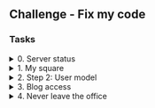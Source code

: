 ## Challenge - Fix my code

### Tasks

<details>
<summary>0. Server status</summary>

I've recently initiated a new Flask project, and the initial aspect I'm establishing is a route for my API's status, which is crucial for a load balancer setup. However, I'm encountering issues with its functionality.

Could you please take a look at it and resolve the problem?

You can find my code [here](https://github.com/alx-tools/0x01-Fix_My_Code_Challenge/tree/master/status_server/)

```shell
$ python -m api.v1.app 
 * Running on http://0.0.0.0:5000/ (Press CTRL+C to quit)
....
```

```shell
$ curl -XGET http://0.0.0.0:5000/api/v1/status
{
  "error": "Not found"
}
$
```

***
**File:**
- File: `status_server/`
</details>

<details>
<summary>1. My square</summary>

I have a passion for geometry!

Take a look at [my square](https://github.com/alx-tools/0x01-Fix_My_Code_Challenge/blob/master/square.py). Is it perfect? If not, should I make any adjustments?

***
**File:**
- File: `square.py`
</details>

<details>
<summary>2. Step 2: User model</summary>

I've encountered a significant issue!

I've just initiated my OOP project, and nothing seems to be functioning as expected. Could you please assist me? You can find my code [here](https://github.com/alx-tools/0x01-Fix_My_Code_Challenge/blob/master/user.py).

***
**File:**
- File: `user.py`
</details>

<details>
<summary>3. Blog access</summary>

I've completed and deployed my Rails blog, but I'm receiving messages from people who can't access any of my blog posts. It's strange because it works fine for me.

Could you please take a look at it and resolve the issue? You can find my code base [here](https://chat.openai.com/c/link).

Additionally, once you've addressed the access problem, could you add a new feature for me?

I would like to introduce a boolean attribute named `online` for each `Post` object, with a default value of `true`. With this boolean, I intend to hide/show certain blog posts from the listing. I will also need a method to modify this boolean within the `Post#edit` route. Could you implement this for me?

***
**File:**
- File: `blog`
</details>


<details>
<summary>4. Never leave the office</summary>


I just returned from a 2-week holiday in France, and upon arriving at the office, my marketing co-worker greeted me with, "Hi, how was your holiday? By the way, I think I broke the website..."

What???

Alright, let's dive into it and get [it](https://github.com/alx-tools/0x01-Fix_My_Code_Challenge/tree/master/react-blog) fixed!

Oh, and I also have pagination to address. I didn't have the time to look into it before my break...

***
**File:**
- File: `react-blog`
</details>
